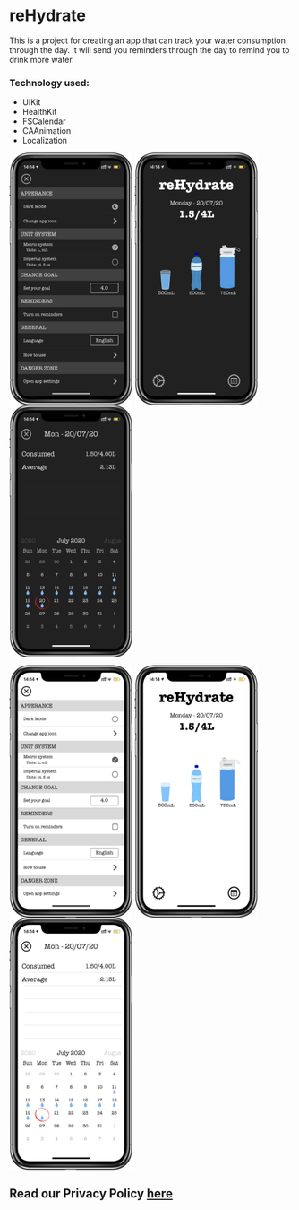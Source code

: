 # reHydrate

This is a project for creating an app that can track your water consumption through the day. It will send you reminders through the day to remind you to drink more water.

### Technology used:
- UIKit
- HealthKit
- FSCalendar
- CAAnimation
- Localization

<a href="url"><img src="/mockups/settings-screen-dark-mockup.png" align="center" height="450" width="220"></a> <a href="url"><img src="/mockups/main-screen-dark-mockup.png" align="center" height="450" width="220"></a> <a href="url"><img src="/mockups/calendar-screen-dark-mockup.png" align="center" height="450" width="220"></a> 

<a href="url"><img src="/mockups/settings-screen-white-mockup.png" align="center" height="450" width="220"></a> <a href="url"><img src="/mockups/main-screen-white-mockup.png" align="center" height="450" width="220"></a> <a href="url"><img src="/mockups/calendar-screen-white-mockup.png" align="center" height="450" width="220"></a> 

## Read our Privacy Policy [here](/Privacy-Policy.md)
